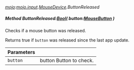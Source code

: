_[mojo](../../modules/mojo/mojo-module.md):[mojo.input](../../modules/mojo/mojo-input.md).[MouseDevice](../../modules/mojo/mojo-input-mousedevice.md).ButtonReleased_
##### Method ButtonReleased:[Bool](../../modules/wonkey/wonkey-types-bool.md)( button:[MouseButton](../../modules/mojo/mojo-input-mousebutton.md) )
Checks if a mouse button was released.

Returns true if `button` was released since the last app update.

| Parameters |    |
|:-----------|:---|
| `button` | button Button to check. |
